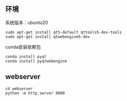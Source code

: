 ## 环境
系统版本：ubuntu20
```
sudo apt-get install qt5-default qttools5-dev-tools
sudo apt-get install qtwebengine5-dev
```
conda安装依赖包
```
conda install pyqt
conda install pyqtwebengine
```

## webserver
```
cd webserver
python -m http.server 8080
```
